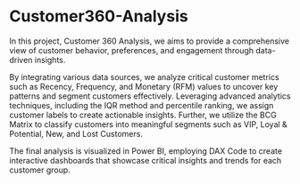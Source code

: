 # Customer360-Analysis
In this project, Customer 360 Analysis, we aims to provide a comprehensive view of customer behavior, preferences, and engagement through data-driven insights.

By integrating various data sources, we analyze critical customer metrics such as Recency, Frequency, and Monetary (RFM) values to uncover key patterns and segment customers effectively. Leveraging advanced analytics techniques, including the IQR method and percentile ranking, we assign customer labels to create actionable insights. Further, we utilize the BCG Matrix to classify customers into meaningful segments such as VIP, Loyal & Potential, New, and Lost Customers.

The final analysis is visualized in Power BI, employing DAX Code to create interactive dashboards that showcase critical insights and trends for each customer group.
